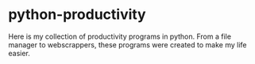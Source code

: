 # python-productivity
Here is my collection of productivity programs in python. From a file manager to webscrappers, these programs were created to make my life easier. 
